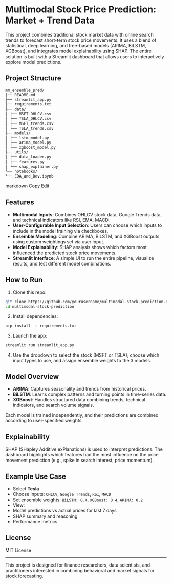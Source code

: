 # Multimodal Stock Price Prediction: Market + Trend Data

This project combines traditional stock market data with online search trends to forecast short-term stock price movements. It uses a blend of statistical, deep learning, and tree-based models (ARIMA, BiLSTM, XGBoost), and integrates model explainability using SHAP. The entire solution is built with a Streamlit dashboard that allows users to interactively explore model predictions.

## Project Structure
```bash
mm_ensemble_pred/
├── README.md
├── streamlit_app.py
├── requirements.txt
├── data/
│ ├── MSFT_OHLCV.csv
│ ├── TSLA_OHLCV.csv
│ ├── MSFT_trends.csv
│ └── TSLA_trends.csv
├── models/
│ ├── lstm_model.py
│ ├── arima_model.py
│ └── xgboost_model.py
├── utils/
│ ├── data_loader.py
│ ├── features.py
│ └── shap_explainer.py
└── notebooks/
└── EDA_and_Dev.ipynb
```
markdown
Copy
Edit

## Features

- **Multimodal Inputs**: Combines OHLCV stock data, Google Trends data, and technical indicators like RSI, EMA, MACD.
- **User-Configurable Input Selection**: Users can choose which inputs to include in the model training via checkboxes.
- **Ensemble Modeling**: Combine ARIMA, BiLSTM, and XGBoost outputs using custom weightings set via user input.
- **Model Explainability**: SHAP analysis shows which factors most influenced the predicted stock price movements.
- **Streamlit Interface**: A simple UI to run the entire pipeline, visualize results, and test different model combinations.

## How to Run

1. Clone this repo:
```bash
git clone https://github.com/yourusername/multimodal-stock-prediction.git
cd multimodal-stock-prediction
```

2. Install dependencies:
```bash
pip install -r requirements.txt
```

3. Launch the app:
```bash
streamlit run streamlit_app.py
```
4. Use the dropdown to select the stock (MSFT or TSLA), choose which input types to use, and assign ensemble weights to the 3 models.

## Model Overview

- **ARIMA**: Captures seasonality and trends from historical prices.
- **BiLSTM**: Learns complex patterns and turning points in time-series data.
- **XGBoost**: Handles structured data combining trends, technical indicators, and search volume signals.

Each model is trained independently, and their predictions are combined according to user-specified weights.

## Explainability

SHAP (SHapley Additive exPlanations) is used to interpret predictions. The dashboard highlights which features had the most influence on the price movement prediction (e.g., spike in search interest, price momentum).

## Example Use Case

- Select **Tesla**
- Choose inputs: `OHLCV`, `Google Trends`, `RSI`, `MACD`
- Set ensemble weights: `BiLSTM: 0.4`, `XGBoost: 0.4`, `ARIMA: 0.2`
- View:
- Model predictions vs actual prices for last 7 days
- SHAP summary and reasoning
- Performance metrics

## License

MIT License

---

This project is designed for finance researchers, data scientists, and practitioners interested in combining behavioral and market signals for stock forecasting.
